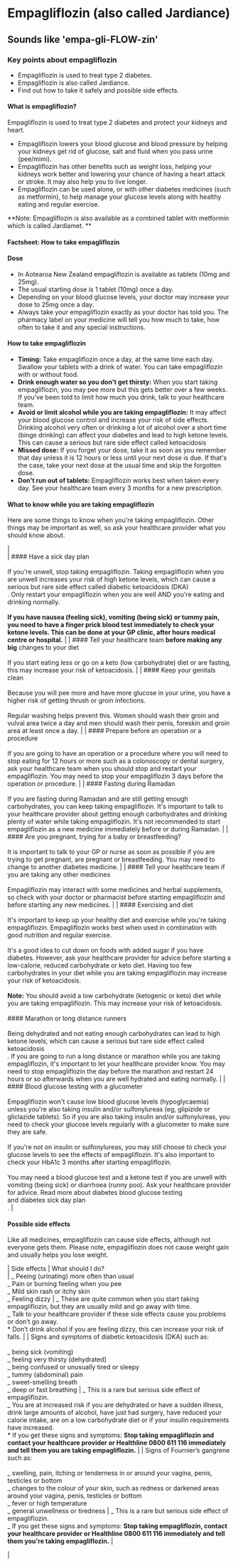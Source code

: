 # Empagliflozin (also called Jardiance)

## Sounds like 'empa-gli-FLOW-zin'

### Key points about empagliflozin

- Empagliflozin is used to treat type 2 diabetes.
- Empagliflozin is also called Jardiance.
- Find out how to take it safely and possible side effects.

#### What is empagliflozin?

Empagliflozin is used to treat type 2 diabetes and protect your kidneys and heart.

- Empagliflozin lowers your blood glucose and blood pressure by helping your kidneys get rid of glucose, salt and fluid when you pass urine (pee/mimi).
- Empagliflozin has other benefits such as weight loss, helping your kidneys work better and lowering your chance of having a heart attack or stroke. It may also help you to live longer.
- Empagliflozin can be used alone, or with other diabetes medicines (such as metformin), to help manage your glucose levels along with healthy eating and regular exercise.

**Note: Empagliflozin is also available as a combined tablet with metformin which is called Jardiamet.
**

#### Factsheet: How to take empagliflozin 

#### Dose

- In Aotearoa New Zealand empagliflozin is available as tablets (10mg and 25mg).
- The usual starting dose is 1 tablet (10mg) once a day.
- Depending on your blood glucose levels, your doctor may increase your dose to 25mg once a day.
- Always take your empagliflozin exactly as your doctor has told you. The pharmacy label on your medicine will tell you how much to take, how often to take it and any special instructions.

#### How to take empagliflozin

- **Timing:** Take empagliflozin once a day, at the same time each day. Swallow your tablets with a drink of water. You can take empagliflozin with or without food.
- **Drink enough water so you don't get thirsty:** When you start taking empagliflozin, you may pee more but this gets better over a few weeks. If you’ve been told to limit how much you drink, talk to your healthcare team.
- **Avoid or limit alcohol while you are taking empagliflozin:** It may affect your blood glucose control and increase your risk of side effects. Drinking alcohol very often or drinking a lot of alcohol over a short time (binge drinking) can affect your diabetes and lead to high ketone levels. This can cause a serious but rare side effect called ketoacidosis
- **Missed dose:** If you forget your dose, take it as soon as you remember that day unless it is 12 hours or less until your next dose is due. If that's the case, take your next dose at the usual time and skip the forgotten dose.
- **Don't run out of tablets:** Empagliflozin works best when taken every day. See your healthcare team every 3 months for a new prescription.

#### What to know while you are taking empagliflozin

Here are some things to know when you're taking empagliflozin. Other things may be important as well, so ask your healthcare provider what you should know about.

|  
| #### Have a sick day plan<br><br>If you're unwell, stop taking empagliflozin. Taking empagliflozin when you are unwell increases your risk of high ketone levels, which can cause a serious but rare side effect called diabetic ketoacidosis (DKA) <br>. Only restart your empagliflozin when you are well AND you're eating and drinking normally. <br> <br>**If you have nausea (feeling sick), vomiting (being sick) or tummy pain, you need to have a finger prick blood test immediately to check your ketone levels. This can be done at your GP clinic, after hours medical centre or hospital.** |
| #### Tell your healthcare team **before making any big** changes to your diet<br><br>If you start eating less or go on a keto (low carbohydrate) diet or are fasting, this may increase your risk of ketoacidosis. |
| #### Keep your genitals clean<br><br>Because you will pee more and have more glucose in your urine, you have a higher risk of getting thrush or groin infections. <br> <br>Regular washing helps prevent this. Women should wash their groin and vulval area twice a day and men should wash their penis, foreskin and groin area at least once a day. |
| #### Prepare before an operation or a procedure<br><br>If you are going to have an operation or a procedure where you will need to stop eating for 12 hours or more such as a colonoscopy or dental surgery, ask your healthcare team when you should stop and restart your empagliflozin. You may need to stop your empagliflozin 3 days before the operation or procedure. |
| #### Fasting during Ramadan<br><br>If you are fasting during Ramadan and are still getting enough carbohydrates, you can keep taking empagliflozin. It's important to talk to your healthcare provider about getting enough carbohydrates and drinking plenty of water while taking empagliflozin. It's not recommended to start empagliflozin as a new medicine immediately before or during Ramadan. |
| #### Are you pregnant, trying for a baby or breastfeeding?<br><br>It is important to talk to your GP or nurse as soon as possible if you are trying to get pregnant, are pregnant or breastfeeding. You may need to change to another diabetes medicine. |
| #### Tell your healthcare team if you are taking any other medicines<br><br>Empagliflozin may interact with some medicines and herbal supplements, so check with your doctor or pharmacist before starting empagliflozin and before starting any new medicines. |
| #### Exercising and diet<br><br>It's important to keep up your healthy diet and exercise while you're taking empagliflozin. Empagliflozin works best when used in combination with good nutrition and regular exercise. <br><br>It's a good idea to cut down on foods with added sugar if you have diabetes. However, ask your healthcare provider for advice before starting a low-calorie, reduced carbohydrate or keto diet. Having too few carbohydrates in your diet while you are taking empagliflozin may increase your risk of ketoacidosis. <br> <br>**Note:** You should avoid a low carbohydrate (ketogenic or keto) diet while you are taking empagliflozin. This may increase your risk of ketoacidosis. <br><br>#### Marathon or long distance runners<br><br>Being dehydrated and not eating enough carbohydrates can lead to high ketone levels, which can cause a serious but rare side effect called  ketoacidosis <br>. If you are going to run a long distance or marathon while you are taking empagliflozin, it's important to let your healthcare provider know. You may need to stop empagliflozin the day before the marathon and restart 24 hours or so afterwards when you are well hydrated and eating normally. |
| #### Blood glucose testing with a glucometer <br><br>Empagliflozin won't cause low blood glucose levels (hypoglycaemia) <br> unless you're also taking insulin and/or sulfonylureas (eg, glipizide or gliclazide tablets). So if you are also taking insulin and/or sulfonylureas, you need to check your glucose levels regularly with a glucometer to make sure they are safe. <br> <br>If you're not on insulin or sulfonylureas, you may still choose to check your glucose levels to see the effects of empagliflozin. It's also important to check your HbA1c 3 months after starting empagliflozin. <br> <br>You may need a blood glucose test and a ketone test if you are unwell with vomiting (being sick) or diarrhoea (runny poo). Ask your healthcare provider for advice. Read more about diabetes blood glucose testing <br> and diabetes sick day plan <br>. |

#### Possible side effects

Like all medicines, empagliflozin can cause side effects, although not everyone gets them. Please note, empagliflozin does not cause weight gain and usually helps you lose weight.

| Side effects | What should I do?  
| _ Peeing (urinating) more often than usual<br>_ Pain or burning feeling when you pee<br>_ Mild skin rash or itchy skin<br>_ Feeling dizzy | _ These are quite common when you start taking empagliflozin, but they are usually mild and go away with time.<br>_ Talk to your healthcare provider if these side effects cause you problems or don’t go away.<br>\* Don’t drink alcohol if you are feeling dizzy, this can increase your risk of falls. |
| Signs and symptoms of diabetic ketoacidosis (DKA) such as:<br><br>_ being sick (vomiting)<br>_ feeling very thirsty (dehydrated)<br>_ being confused or unusually tired or sleepy<br>_ tummy (abdominal) pain<br>_ sweet-smelling breath<br>_ deep or fast breathing | _ This is a rare but serious side effect of empagliflozin.<br>_ You are at increased risk if you are dehydrated or have a sudden illness, drink large amounts of alcohol, have just had surgery, have reduced your calorie intake, are on a low carbohydrate diet or if your insulin requirements have increased. <br>\* If you get these signs and symptoms: **Stop taking empagliflozin and contact your healthcare provider or Healthline 0800 611 116 immediately and tell them you are taking empagliflozin.** |
| Signs of Fournier’s gangrene such as:<br><br>_ swelling, pain, itching or tenderness in or around your vagina, penis, testicles or bottom<br>_ changes to the colour of your skin, such as redness or darkened areas around your vagina, penis, testicles or bottom<br>_ fever or high temperature<br>_ general unwellness or tiredness | _ This is a rare but serious side effect of empagliflozin.<br>_ If you get these signs and symptoms: **Stop taking empagliflozin, contact your healthcare provider or Healthline 0800 611 116 immediately and tell them you're taking empagliflozin.** |

|
